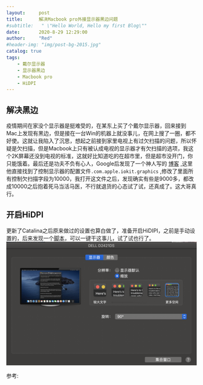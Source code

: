 ```yaml
---
layout:     post
title:      解决Macbook pro外接显示器黑边问题
#subtitle:   " \"Hello World, Hello my first Blog\""
date:       2020-8-29 12:29:00
author:     "Red"
#header-img: "img/post-bg-2015.jpg"
catalog: true
tags:
    - 戴尔显示器
    - 显示器黑边
    - Macbook pro
    - HiDPI
---
```





## 解决黑边

疫情期间在家没个显示器是挺难受的，在某东上买了个戴尔显示器，回来接到Mac上发现有黑边，但是接在一台Win的机器上就没事儿，在网上搜了一圈，都不好使。这就让我陷入了沉思，想起之前接到家里电视上有过欠扫描的问题，所以怀疑是欠扫描，但是Macbook上只有被认成电视的显示器才有欠扫描的选项，我这个2K屏幕还没到电视的标准，这就好比知道吃的在超市里，但是超市没开门，你只能饿着。最后还是功夫不负有心人，Google后发现了一个神人写的 [博客][1] ,这里他直接找到了控制显示器的配置文件`.com.apple.iokit.graphics` ,修改了里面所有控制欠扫描字段为10000，我打开这文件之后，发现确实有些是9000多，都改成10000之后抱着死马当活马医，不行就退货的心态试了试，还真成了。这大哥真行。



## 开启HiDPI

更新了Catalina之后原来做过的设置也算白做了，准备开启HiDIPI，之前是手动设置的，后来发现一个[脚本][2]，可以一键干这事儿，试了试也行了。
![](https://github.com/zhe6652/zhe6652.github.io/raw/master/_posts/Macbook_pro_black_border/1.png)



参考:

[1]:https://ishan.co/external-monitor-underscan
[2]:https://github.com/xzhih/one-key-hidpi
[3]:https://sspai.com/post/57549

